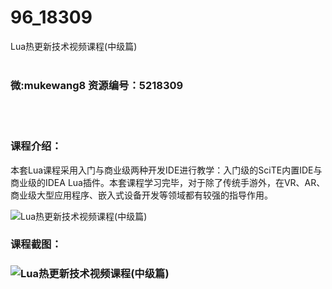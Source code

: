# 96_18309
Lua热更新技术视频课程(中级篇)
<br/></br>
<h3>微:mukewang8 资源编号：5218309</h3>
<br/></br>
<h3>课程介绍：</h3>
<p>本套<a title="查看与 Lua 相关的文章" target="_blank">Lua</a>课程采用入门与商业级两种开发IDE进行教学：入门级的SciTE内置IDE与商业级的IDEA <a title="查看与 Lua 相关的文章" target="_blank">Lua</a>插件。本套课程学习完毕，对于除了传统手游外，在VR、AR、商业级大型应用程序、嵌入式设备开发等领域都有较强的指导作用。</p>
<p><img src="https://www.ko996.com/wp-content/uploads/img/2021/02/1-22-300x171.png" alt="Lua热更新技术视频课程(中级篇)"></p>
<div class="info-desc">
<h3>课程截图：</h3>
<h3><img src="https://www.ko996.com/wp-content/uploads/img/2021/02/2-23.png" alt="Lua热更新技术视频课程(中级篇)"></h3>


			
</div>
